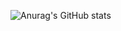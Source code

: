 ![Anurag's GitHub stats](https://github-readme-stats.vercel.app/api?username=8harrison&show_icons=true&theme=radical)
